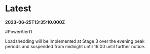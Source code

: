# Latest

**2023-06-25T13:35:10.000Z**

\#PowerAlert1

Loadshedding will be implemented at Stage 3 over the evening peak periods and suspended from midnight until 16:00 until further notice.
